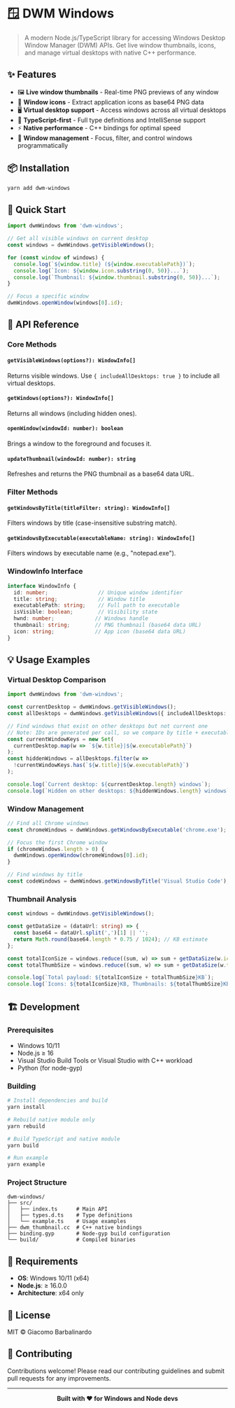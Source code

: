 # 🪟 DWM Windows

> A modern Node.js/TypeScript library for accessing Windows Desktop Window Manager (DWM) APIs. Get live window thumbnails, icons, and manage virtual desktops with native C++ performance.

## ✨ Features

- 🖼️ **Live window thumbnails** - Real-time PNG previews of any window
- 🎨 **Window icons** - Extract application icons as base64 PNG data
- 🖥️ **Virtual desktop support** - Access windows across all virtual desktops
- 📝 **TypeScript-first** - Full type definitions and IntelliSense support
- ⚡ **Native performance** - C++ bindings for optimal speed
- 🎯 **Window management** - Focus, filter, and control windows programmatically

## 📦 Installation

```bash
yarn add dwm-windows
```

## 🚀 Quick Start

```typescript
import dwmWindows from 'dwm-windows';

// Get all visible windows on current desktop
const windows = dwmWindows.getVisibleWindows();

for (const window of windows) {
  console.log(`${window.title} (${window.executablePath})`);
  console.log(`Icon: ${window.icon.substring(0, 50)}...`);
  console.log(`Thumbnail: ${window.thumbnail.substring(0, 50)}...`);
}

// Focus a specific window
dwmWindows.openWindow(windows[0].id);
```

## 📖 API Reference

### Core Methods

#### `getVisibleWindows(options?): WindowInfo[]`
Returns visible windows. Use `{ includeAllDesktops: true }` to include all virtual desktops.

#### `getWindows(options?): WindowInfo[]`
Returns all windows (including hidden ones).

#### `openWindow(windowId: number): boolean`
Brings a window to the foreground and focuses it.

#### `updateThumbnail(windowId: number): string`
Refreshes and returns the PNG thumbnail as a base64 data URL.

### Filter Methods

#### `getWindowsByTitle(titleFilter: string): WindowInfo[]`
Filters windows by title (case-insensitive substring match).

#### `getWindowsByExecutable(executableName: string): WindowInfo[]`
Filters windows by executable name (e.g., "notepad.exe").

### WindowInfo Interface

```typescript
interface WindowInfo {
  id: number;                // Unique window identifier
  title: string;             // Window title
  executablePath: string;    // Full path to executable
  isVisible: boolean;        // Visibility state
  hwnd: number;             // Windows handle
  thumbnail: string;        // PNG thumbnail (base64 data URL)
  icon: string;             // App icon (base64 data URL)
}
```

## 💡 Usage Examples

### Virtual Desktop Comparison

```typescript
import dwmWindows from 'dwm-windows';

const currentDesktop = dwmWindows.getVisibleWindows();
const allDesktops = dwmWindows.getVisibleWindows({ includeAllDesktops: true });

// Find windows that exist on other desktops but not current one
// Note: IDs are generated per call, so we compare by title + executable
const currentWindowKeys = new Set(
  currentDesktop.map(w => `${w.title}|${w.executablePath}`)
);
const hiddenWindows = allDesktops.filter(w => 
  !currentWindowKeys.has(`${w.title}|${w.executablePath}`)
);

console.log(`Current desktop: ${currentDesktop.length} windows`);
console.log(`Hidden on other desktops: ${hiddenWindows.length} windows`);
```

### Window Management

```typescript
// Find all Chrome windows
const chromeWindows = dwmWindows.getWindowsByExecutable('chrome.exe');

// Focus the first Chrome window
if (chromeWindows.length > 0) {
  dwmWindows.openWindow(chromeWindows[0].id);
}

// Find windows by title
const codeWindows = dwmWindows.getWindowsByTitle('Visual Studio Code');
```

### Thumbnail Analysis

```typescript
const windows = dwmWindows.getVisibleWindows();

const getDataSize = (dataUrl: string) => {
  const base64 = dataUrl.split(',')[1] || '';
  return Math.round(base64.length * 0.75 / 1024); // KB estimate
};

const totalIconSize = windows.reduce((sum, w) => sum + getDataSize(w.icon), 0);
const totalThumbSize = windows.reduce((sum, w) => sum + getDataSize(w.thumbnail), 0);

console.log(`Total payload: ${totalIconSize + totalThumbSize}KB`);
console.log(`Icons: ${totalIconSize}KB, Thumbnails: ${totalThumbSize}KB`);
```

## 🏗️ Development

### Prerequisites

- Windows 10/11
- Node.js ≥ 16
- Visual Studio Build Tools or Visual Studio with C++ workload
- Python (for node-gyp)

### Building

```bash
# Install dependencies and build
yarn install

# Rebuild native module only
yarn rebuild

# Build TypeScript and native module
yarn build

# Run example
yarn example
```

### Project Structure

```
dwm-windows/
├── src/
│   ├── index.ts      # Main API
│   ├── types.d.ts    # Type definitions
│   └── example.ts    # Usage examples
├── dwm_thumbnail.cc  # C++ native bindings
├── binding.gyp       # Node-gyp build configuration
└── build/            # Compiled binaries
```

## 🔧 Requirements

- **OS**: Windows 10/11 (x64)
- **Node.js**: ≥ 16.0.0
- **Architecture**: x64 only

## 📄 License

MIT © Giacomo Barbalinardo

## 🤝 Contributing

Contributions welcome! Please read our contributing guidelines and submit pull requests for any improvements.

---

<div align="center">
  <strong>Built with ❤️ for Windows and Node devs</strong>
</div>
